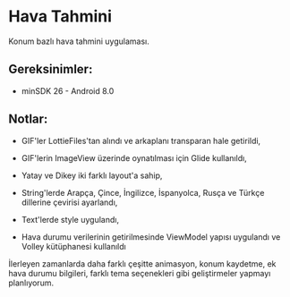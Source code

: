 # Hava Tahmini

Konum bazlı hava tahmini uygulaması.

## Gereksinimler:

* minSDK 26 - Android 8.0

## Notlar:

* GIF'ler LottieFiles'tan alındı ve arkaplanı transparan hale getirildi,
  
* GIF'lerin ImageView üzerinde oynatılması için Glide kullanıldı,
  
* Yatay ve Dikey iki farklı layout'a sahip,
  
* String'lerde Arapça, Çince, İngilizce, İspanyolca, Rusça ve Türkçe dillerine çevirisi ayarlandı,

* Text'lerde style uygulandı,

* Hava durumu verilerinin getirilmesinde ViewModel yapısı uygulandı ve Volley kütüphanesi kullanıldı


İlerleyen zamanlarda daha farklı çeşitte animasyon, konum kaydetme, ek hava durumu bilgileri, farklı tema seçenekleri gibi geliştirmeler yapmayı planlıyorum.